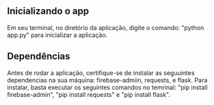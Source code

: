 ## Inicializando o app
Em seu terminal, no diretório da aplicação, digite o comando: "python app.py" para inicializar a aplicação.

## Dependências
Antes de rodar a aplicação, certifique-se de instalar as seguuintes dependencias na sua máquina: firebase-admiin, requests, e flask. Para instalar, basta executar os seguintes comandos no temrinal:
"pip install firebase-admin", 
"pip install requests" e
"pip install flask".
